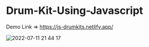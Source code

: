 # Drum-Kit-Using-Javascript

Demo Link => https://js-drumkits.netlify.app/

![2022-07-11 21 44 17](https://user-images.githubusercontent.com/97781269/178297792-2ee03cc3-0502-4a73-b465-02779a751eb8.png)
